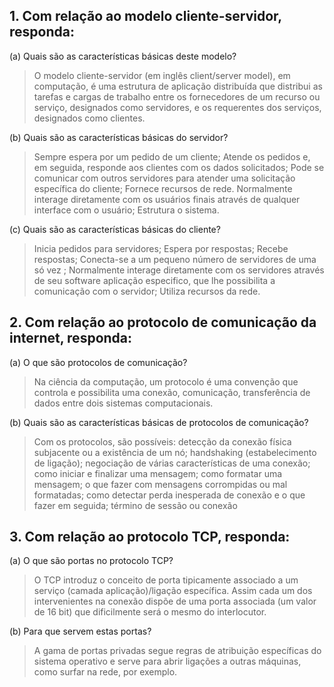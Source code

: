 ## 1. Com relação ao modelo cliente-servidor, responda:
(a) Quais são as características básicas deste modelo?

> O modelo cliente-servidor (em inglês client/server model), em computação, é uma estrutura de aplicação distribuída 
que distribui as tarefas e cargas de trabalho entre os fornecedores de um recurso ou serviço, designados como servidores, 
e os requerentes dos serviços, designados como clientes.

(b) Quais são as características básicas do servidor?

> Sempre espera por um pedido de um cliente;
> Atende os pedidos e, em seguida, responde aos clientes com os dados solicitados;
> Pode se comunicar com outros servidores para atender uma solicitação específica do cliente;
> Fornece recursos de rede.
> Normalmente interage diretamente com os usuários finais através de qualquer interface com o usuário;
> Estrutura o sistema.

(c) Quais são as características básicas do cliente?

> Inicia pedidos para servidores;
> Espera por respostas;
> Recebe respostas;
> Conecta-se a um pequeno número de servidores de uma só vez ;
> Normalmente interage diretamente com os servidores através de seu software aplicação especifico, que lhe
possibilita a comunicação com o servidor;
> Utiliza recursos da rede.

## 2.  Com relação ao protocolo de comunicação da internet, responda:
(a) O que são protocolos de comunicação?

> Na ciência da computação, um protocolo é uma convenção que controla e possibilita uma conexão, comunicação,
transferência de dados entre dois sistemas computacionais.

(b) Quais são as características básicas de protocolos de comunicação?
> Com os protocolos, são possíveis:
> detecção da conexão física subjacente ou a existência de um nó;
> handshaking (estabelecimento de ligação);
> negociação de várias características de uma conexão;
> como iniciar e finalizar uma mensagem;
> como formatar uma mensagem;
> o que fazer com mensagens corrompidas ou mal formatadas;
> como detectar perda inesperada de conexão e o que fazer em seguida;
> término de sessão ou conexão

## 3. Com relação ao protocolo TCP, responda:
(a) O que são portas no protocolo TCP?

> O TCP introduz o conceito de porta tipicamente associado a um serviço (camada aplicação)/ligação específica. Assim cada um dos intervenientes na conexão dispõe de uma porta associada (um valor de 16 bit) que dificilmente será o mesmo do interlocutor. 

(b) Para que servem estas portas?

> A gama de portas privadas segue regras de atribuição específicas do sistema operativo e serve para abrir ligações a outras máquinas, como surfar na rede, por exemplo.




